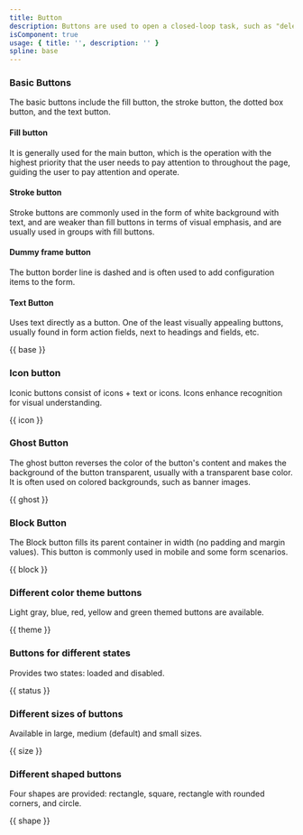```yaml
---
title: Button
description: Buttons are used to open a closed-loop task, such as "delete" an object, "buy" an item, etc.
isComponent: true
usage: { title: '', description: '' }
spline: base
---
```


### Basic Buttons

The basic buttons include the fill button, the stroke button, the dotted box button, and the text button.

#### Fill button

It is generally used for the main button, which is the operation with the highest priority that the user needs to pay attention to throughout the page, guiding the user to pay attention and operate.

#### Stroke button

Stroke buttons are commonly used in the form of white background with text, and are weaker than fill buttons in terms of visual emphasis, and are usually used in groups with fill buttons.

#### Dummy frame button

The button border line is dashed and is often used to add configuration items to the form.

#### Text Button

Uses text directly as a button. One of the least visually appealing buttons, usually found in form action fields, next to headings and fields, etc.

{{ base }}

### Icon button

Iconic buttons consist of icons + text or icons. Icons enhance recognition for visual understanding.

{{ icon }}

### Ghost Button

The ghost button reverses the color of the button's content and makes the background of the button transparent, usually with a transparent base color. It is often used on colored backgrounds, such as banner images.

{{ ghost }}

### Block Button

The Block button fills its parent container in width (no padding and margin values). This button is commonly used in mobile and some form scenarios.

{{ block }}

### Different color theme buttons

Light gray, blue, red, yellow and green themed buttons are available.

{{ theme }}

### Buttons for different states

Provides two states: loaded and disabled.

{{ status }}

### Different sizes of buttons

Available in large, medium (default) and small sizes.

{{ size }}

### Different shaped buttons

Four shapes are provided: rectangle, square, rectangle with rounded corners, and circle.

{{ shape }}
